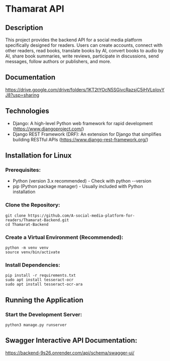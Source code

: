 # Thamarat API
## Description
This project provides the backend API for a social media platform specifically designed for readers. Users can create accounts, connect with other readers, read books, translate books by AI, convert books to audio by AI, share book summaries, write reviews, participate in discussions, send messages, follow authors or publishers, and more.
## Documentation
https://drive.google.com/drive/folders/1KT2tYOcN5SGivcRazsjC5jHVLpIovYJ8?usp=sharing
## Technologies
- Django: A high-level Python web framework for rapid development (https://www.djangoproject.com/)  
- Django REST Framework (DRF): An extension for Django that simplifies building RESTful APIs (https://www.django-rest-framework.org/)  
## Installation for Linux
### Prerequisites:
- Python (version 3.x recommended) - Check with python --version  
- pip (Python package manager) - Usually included with Python installation  
### Clone the Repository:
    git clone https://github.com/A-social-media-platform-for-readers/Thamarat-Backend.git   
    cd Thamarat-Backend    
### Create a Virtual Environment (Recommended):
    python -m venv venv  
    source venv/bin/activate    
### Install Dependencies:
    pip install -r requirements.txt    
    sudo apt install tesseract-ocr     
    sudo apt install tesseract-ocr-ara    
## Running the Application
### Start the Development Server:
    python3 manage.py runserver 
## Swagger Interactive API Documentation:
https://backend-9s26.onrender.com/api/schema/swagger-ui/  

